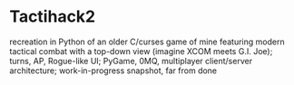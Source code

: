 Tactihack2
==========

recreation in Python of an older C/curses game of mine featuring modern tactical combat with a top-down view (imagine XCOM meets G.I. Joe); turns, AP, Rogue-like UI; PyGame, 0MQ, multiplayer client/server architecture; work-in-progress snapshot, far from done
